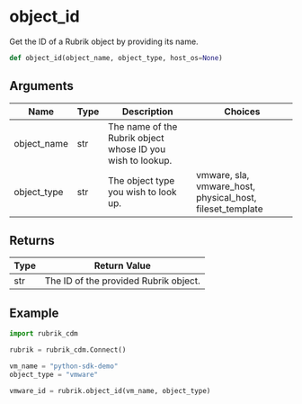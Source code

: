 # object_id

Get the ID of a Rubrik object by providing its name.
```py
def object_id(object_name, object_type, host_os=None)
```

## Arguments
| Name        | Type | Description                                                                 | Choices |
|-------------|------|-----------------------------------------------------------------------------|---------|
| object_name  | str  | The name of the Rubrik object whose ID you wish to lookup. |         |
| object_type  | str  | The object type you wish to look up.  |    vmware, sla, vmware_host, physical_host, fileset_template     |

## Returns
| Type | Return Value                                                                                   |
|------|-----------------------------------------------------------------------------------------------|
| str  | The ID of the provided Rubrik object. |
## Example
```py
import rubrik_cdm

rubrik = rubrik_cdm.Connect()

vm_name = "python-sdk-demo"
object_type = "vmware"

vmware_id = rubrik.object_id(vm_name, object_type)
```